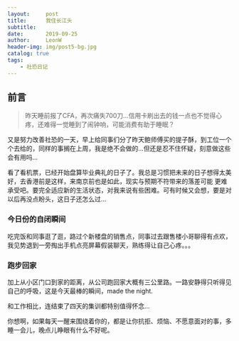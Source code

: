 ```yaml
---
layout:     post
title:      我住长江头
subtitle:   
date:       2019-09-25
author:     LeonW
header-img: img/post5-bg.jpg
catalog: true
tags:
    - 社恐日记
---
```

## 前言

> 昨天睡前报了CFA，再次痛失700刀...信用卡刷出去的钱一点也不觉得心疼，还难得一觉睡到了闹钟响，可能消费有助于睡眠？
>


又是努力改善社恐的一天，早上给同事们分了昨天鲍师傅买的提子酥，到工位一个个去给的，同样的事搁在上周，我是绝不会做的...但还是忍不住怀疑，刻意做这些会有用吗...

看了看机票，已经开始盘算毕业典礼的日子了。我总是习惯把未来的日子想得太美好，去香港前是这样，来南京前也是如此，现实与预期不符带来的落差可能 更难承受吧。要完全适应新的生活状态，对我来说有些困难。可有时候又会想，要是对以后再没点盼头，这日子还怎么过...

### 今日份的自闭瞬间

吃完饭和同事逛了逛，路过个新楼盘的销售点，同事过去跟售楼小哥聊得有点欢，我见势退到一旁掏出手机点亮屏幕假装聊天，熟练得让自己心疼。。。

###  跑步回家

加上从小区门口到家的距离，从公司跑回家大概有三公里路。一路安静得只听得见自己的呼吸，这是今天最棒的瞬间，made the night. 

和工作相比，连结束了四天的集训都特别值得怀念...

你想啊，如果每天一醒来围绕着你的，都是让你抗拒、烦恼、不愿意面对的事，多睡一会儿，晚点儿睁眼有什么不好呢。